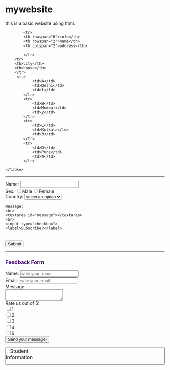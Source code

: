 # mywebsite
this is a basic website using html.
<!DOCTYPE html>
<html lang="en">
<head>
    <meta charset="UTF-8">
    <meta name="viewport" content="width=device-width, initial-scale=1.0">
    <title>Document</title>
</head>
<body>
    <table border="black">
        <caption>Student Information</caption>
        
            <tr>
            <th rowspan="6">info</th>
            <th rowspan="2">name</th>
            <th colspan="2">address</th>

            </tr>
        <tr>
        <th>city</th>
        <th>house</th>
        </tr>
         <tr>
                <td>A</td>
                <td>Delhi</td>
                <td>1</td>
            </tr>
            <tr>
                <td>B</td>
                <td>Mumbai</td>
                <td>2</td>
            </tr>
            <tr>
                <td>C</td>
                <td>Kolkata</td>
                <td>3</td>
            </tr>
            <tr>
                <td>D</td>
                <td>Pune</td>
                <td>4</td>
            </tr>
            
    </table>
<hr>
<form>
    Name:
    <input type="text">
    <br>
    Sex:
    <input type="radio" name="sex" id="male">
    <label for="sex">Male</label>
    <input type="radio" name="sex" id="female">
    <label for="sex">Female</label>
    <div>
        Country:
        <select name="country" id="country">
            <option>select an option</option>
            <option value="ind">India</option>
            <option value="usa">USA</option>
            <option value="rus">Russia</option>
        </select>
    </div>

    Message:
    <br>
    <textarea id="message"></textarea>
    <br>
    <input type="checkbox">
    <label>Subscribe?</label>
<br>
<button>Submit</button>
</form>
<HR>
    <form>
        <h3 style="color: rgb(70, 16, 121);">Feedback Form</h3>
        <label>
        Name:
        <input type="text" placeholder="write your name"><br>
        </label>
        <label>
        Email:
        <input type="text" placeholder="write your email"><br>
        </label>
        Message:
        <br>
        <textarea id="message"></textarea>
        <br>
        Rate us out of 5:
        <br>
        <input type="checkbox" name="rate" id="1">
        <label for="rate">1</label>
        <br>
        <input type="checkbox" name="rate" id="2">
        <label for="rate">2</label>
<br>
        <input type="checkbox" name="rate" id="3">
        <label for="rate">3</label>
<br>
        <input type="checkbox" name="rate" id="4">
        <label for="rate">4</label>
<br>
        <input type="checkbox" name="rate" id="5">
        <label for="rate">5</label>
<br>
<button>Send your message!</button>
    </form>
    
</body>
</html>
